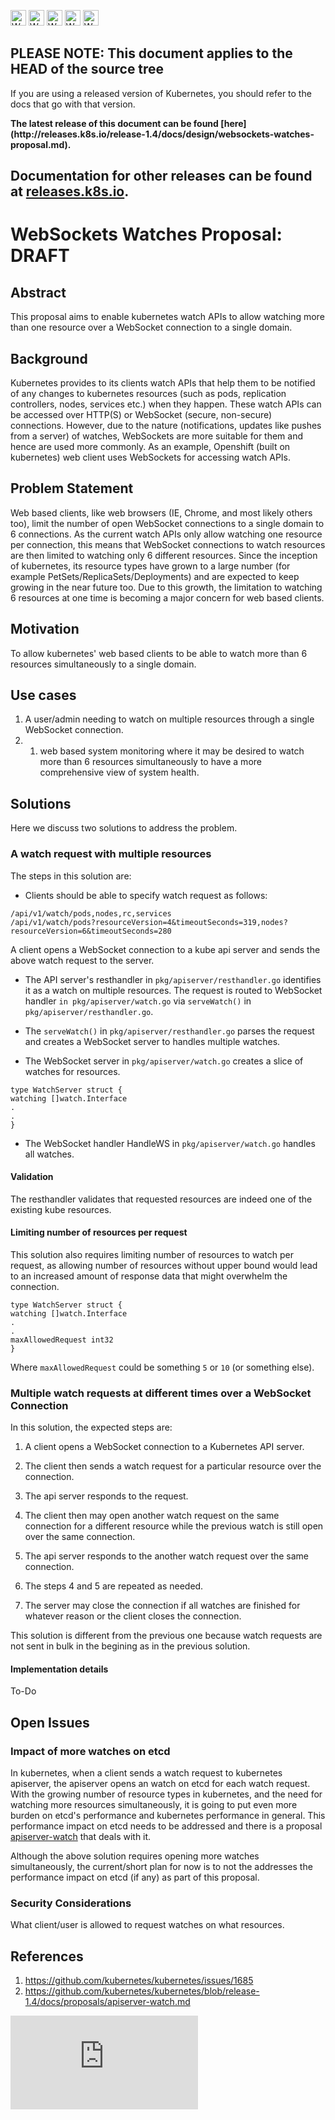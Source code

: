 <!-- BEGIN MUNGE: UNVERSIONED_WARNING -->

<!-- BEGIN STRIP_FOR_RELEASE -->

<img src="http://kubernetes.io/kubernetes/img/warning.png" alt="WARNING"
     width="25" height="25">
<img src="http://kubernetes.io/kubernetes/img/warning.png" alt="WARNING"
     width="25" height="25">
<img src="http://kubernetes.io/kubernetes/img/warning.png" alt="WARNING"
     width="25" height="25">
<img src="http://kubernetes.io/kubernetes/img/warning.png" alt="WARNING"
     width="25" height="25">
<img src="http://kubernetes.io/kubernetes/img/warning.png" alt="WARNING"
     width="25" height="25">

<h2>PLEASE NOTE: This document applies to the HEAD of the source tree</h2>

If you are using a released version of Kubernetes, you should
refer to the docs that go with that version.

<!-- TAG RELEASE_LINK, added by the munger automatically -->
<strong>
The latest release of this document can be found
[here](http://releases.k8s.io/release-1.4/docs/design/websockets-watches-proposal.md).

Documentation for other releases can be found at
[releases.k8s.io](http://releases.k8s.io).
</strong>
--

<!-- END STRIP_FOR_RELEASE -->

<!-- END MUNGE: UNVERSIONED_WARNING -->

# WebSockets Watches Proposal: DRAFT

## Abstract

This proposal aims to enable kubernetes watch APIs to allow watching more than one resource
over a WebSocket connection to a single domain.

## Background

Kubernetes provides to its clients watch APIs that help them to be notified of any changes to kubernetes
resources (such as pods, replication controllers, nodes, services etc.) when they happen. These watch APIs
can be accessed over HTTP(S) or WebSocket (secure, non-secure) connections. However, due to the nature
(notifications, updates like pushes from a server) of watches, WebSockets are more suitable for them and
hence are used more commonly. As an example, Openshift (built on kubernetes) web client uses WebSockets
for accessing watch APIs.

## Problem Statement

Web based clients, like web browsers (IE, Chrome, and most likely others too), limit the number of open
WebSocket connections to a single domain to 6 connections. As the current watch APIs only allow watching
one resource per connection, this means that WebSocket connections to watch resources are then limited to
watching only 6 different resources. Since the inception of kubernetes, its resource types have grown to
a large number (for example PetSets/ReplicaSets/Deployments) and are expected to keep growing in the near
future too. Due to this growth, the limitation to watching 6 resources at one time is becoming a major
concern for web based clients.

## Motivation

To allow kubernetes' web based clients to be able to watch more than 6 resources simultaneously
to a single domain.

## Use cases

1. A user/admin needing to watch on multiple resources through a single WebSocket connection.
2. 1. web based system monitoring where it may be desired to watch more than 6 resources simultaneously
to have a more comprehensive view of system health.

## Solutions

Here we discuss two solutions to address the problem.

### A watch request with multiple resources 

The steps in this solution are:

* Clients should be able to specify watch request as follows:

```
/api/v1/watch/pods,nodes,rc,services
/api/v1/watch/pods?resourceVersion=4&timeoutSeconds=319,nodes?resourceVersion=6&timeoutSeconds=280
```

  A client opens a WebSocket connection to a kube api server and sends the above watch request to the server.

* The API server's resthandler in `pkg/apiserver/resthandler.go` identifies it as a watch on multiple resources. 
The request is routed to WebSocket handler `in pkg/apiserver/watch.go` via `serveWatch()` in `pkg/apiserver/resthandler.go`.

* The `serveWatch()` in `pkg/apiserver/resthandler.go` parses the request and creates a WebSocket
server to handles multiple watches. 

* The WebSocket server in `pkg/apiserver/watch.go` creates a slice of watches for resources.

```
type WatchServer struct {
watching []watch.Interface
.
.
}
```

* The WebSocket handler HandleWS in `pkg/apiserver/watch.go` handles all watches.

#### Validation

The resthandler validates that requested resources are indeed one of the existing kube resources.

#### Limiting number of resources per request

This solution also requires limiting number of resources to watch per request, as allowing
number of resources without upper bound would lead to an increased amount of response data that
might overwhelm the connection.

```
type WatchServer struct {
watching []watch.Interface
.
.
maxAllowedRequest int32
}
```

Where `maxAllowedRequest` could be something `5` or `10` (or something else).

### Multiple watch requests at different times over a WebSocket Connection

In this solution, the expected steps are:

1. A client opens a WebSocket connection to a Kubernetes API server.

2. The client then sends a watch request for a particular resource over the connection.

3. The api server responds to the request.

4. The client then may open another watch request on the same connection for a different resource
while the previous watch is still open over the same connection.

5. The api server responds to the another watch request over the same connection.

6. The steps 4 and 5 are repeated as needed.

7. The server may close the connection if all watches are finished for whatever reason or
the client closes the connection.

This solution is different from the previous one because watch requests are not sent
in bulk in the begining as in the previous solution.

#### Implementation details

To-Do

## Open Issues

### Impact of more watches on etcd

In kubernetes, when a client sends a watch request to kubernetes apiserver, the apiserver opens an watch on etcd
for each watch request. With the growing number of resource types in kubernetes, and the need for watching more
resources simultaneously, it is going to put even more burden on etcd's performance and kubernetes performance
in general. This performance impact on etcd needs to be addressed and there is a proposal [apiserver-watch](https://github.com/kubernetes/kubernetes/blob/release-1.4/docs/proposals/apiserver-watch.md)
that deals with it.

Although the above solution requires opening more watches simultaneously, the current/short plan for now is to not
the addresses the performance impact on etcd (if any) as part of this proposal.

### Security Considerations

What client/user is allowed to request watches on what resources.

## References

1. https://github.com/kubernetes/kubernetes/issues/1685
2. https://github.com/kubernetes/kubernetes/blob/release-1.4/docs/proposals/apiserver-watch.md

<!-- BEGIN MUNGE: GENERATED_ANALYTICS -->
[![Analytics](https://kubernetes-site.appspot.com/UA-36037335-10/GitHub/docs/design/websockets-watches-proposal.md?pixel)]()
<!-- END MUNGE: GENERATED_ANALYTICS -->
